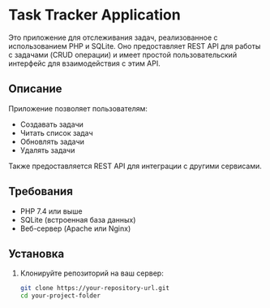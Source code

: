 # Task Tracker Application

Это приложение для отслеживания задач, реализованное с использованием PHP и SQLite. Оно предоставляет REST API для работы с задачами (CRUD операции) и имеет простой пользовательский интерфейс для взаимодействия с этим API.

## Описание

Приложение позволяет пользователям:
- Создавать задачи
- Читать список задач
- Обновлять задачи
- Удалять задачи

Также предоставляется REST API для интеграции с другими сервисами.

## Требования

- PHP 7.4 или выше
- SQLite (встроенная база данных)
- Веб-сервер (Apache или Nginx)

## Установка

1. Клонируйте репозиторий на ваш сервер:
   ```bash
   git clone https://your-repository-url.git
   cd your-project-folder
